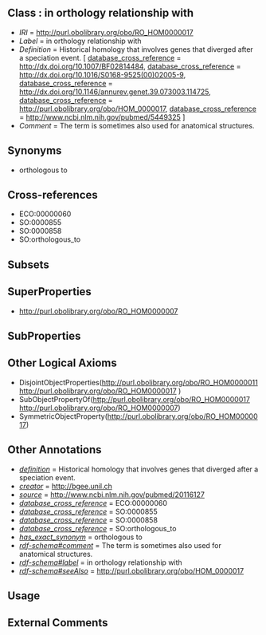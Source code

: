 
## Class : in orthology relationship with

 * *IRI* = http://purl.obolibrary.org/obo/RO_HOM0000017
 * *Label* = in orthology relationship with
 * *Definition* = Historical homology that involves genes that diverged after a speciation event. [ [database_cross_reference](../../ef/oboInOwl#hasDbXref.md) = http://dx.doi.org/10.1007/BF02814484, [database_cross_reference](../../ef/oboInOwl#hasDbXref.md) = http://dx.doi.org/10.1016/S0168-9525(00)02005-9, [database_cross_reference](../../ef/oboInOwl#hasDbXref.md) = http://dx.doi.org/10.1146/annurev.genet.39.073003.114725, [database_cross_reference](../../ef/oboInOwl#hasDbXref.md) = http://purl.obolibrary.org/obo/HOM_0000017, [database_cross_reference](../../ef/oboInOwl#hasDbXref.md) = http://www.ncbi.nlm.nih.gov/pubmed/5449325 ]
 * *Comment* = The term is sometimes also used for anatomical structures.

## Synonyms

 * orthologous to

## Cross-references

 * ECO:00000060
 * SO:0000855
 * SO:0000858
 * SO:orthologous_to

## Subsets


## SuperProperties

 * <http://purl.obolibrary.org/obo/RO_HOM0000007>

## SubProperties


## Other Logical Axioms

 * DisjointObjectProperties(<http://purl.obolibrary.org/obo/RO_HOM0000011> <http://purl.obolibrary.org/obo/RO_HOM0000017> )
 * SubObjectPropertyOf(<http://purl.obolibrary.org/obo/RO_HOM0000017> <http://purl.obolibrary.org/obo/RO_HOM0000007>)
 * SymmetricObjectProperty(<http://purl.obolibrary.org/obo/RO_HOM0000017>)

## Other Annotations

 * *[definition](../../IAO/15/IAO_0000115.md)* = Historical homology that involves genes that diverged after a speciation event.
 * *[creator](../../or/creator.md)* = http://bgee.unil.ch
 * *[source](../../ce/source.md)* = http://www.ncbi.nlm.nih.gov/pubmed/20116127
 * *[database_cross_reference](../../ef/oboInOwl#hasDbXref.md)* = ECO:00000060
 * *[database_cross_reference](../../ef/oboInOwl#hasDbXref.md)* = SO:0000855
 * *[database_cross_reference](../../ef/oboInOwl#hasDbXref.md)* = SO:0000858
 * *[database_cross_reference](../../ef/oboInOwl#hasDbXref.md)* = SO:orthologous_to
 * *[has_exact_synonym](../../ym/oboInOwl#hasExactSynonym.md)* = orthologous to
 * *[rdf-schema#comment](../../nt/rdf-schema#comment.md)* = The term is sometimes also used for anatomical structures.
 * *[rdf-schema#label](../../el/rdf-schema#label.md)* = in orthology relationship with
 * *[rdf-schema#seeAlso](../../so/rdf-schema#seeAlso.md)* = http://purl.obolibrary.org/obo/HOM_0000017

## Usage


## External Comments

